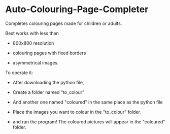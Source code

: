 # Auto-Colouring-Page-Completer
Completes colouring pages made for children or adults.

Best works with less than 

- 800x800 resolution

- colouring pages with fixed borders

- asymmetrical images.

To operate it:

- After downloading the python file,

- Create a folder named "to_colour"

- And another one named "coloured" in the same place as the python file

- Place the images you want to colour in the "to_colour" folder.

- and run the program! The coloured pictures will appear in the "coloured" folder.
